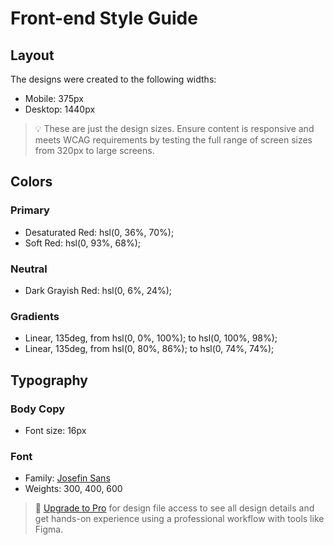 # Front-end Style Guide

## Layout

The designs were created to the following widths:

- Mobile: 375px
- Desktop: 1440px

> 💡 These are just the design sizes. Ensure content is responsive and meets WCAG requirements by testing the full range of screen sizes from 320px to large screens.

## Colors

### Primary

- Desaturated Red: hsl(0, 36%, 70%);
- Soft Red: hsl(0, 93%, 68%);

### Neutral

- Dark Grayish Red: hsl(0, 6%, 24%);

### Gradients

- Linear, 135deg, from hsl(0, 0%, 100%); to hsl(0, 100%, 98%);
- Linear, 135deg, from hsl(0, 80%, 86%); to hsl(0, 74%, 74%);

## Typography

### Body Copy

- Font size: 16px

### Font

- Family: [Josefin Sans](https://fonts.google.com/specimen/Josefin+Sans)
- Weights: 300, 400, 600

> 💎 [Upgrade to Pro](https://www.frontendmentor.io/pro?ref=style-guide) for design file access to see all design details and get hands-on experience using a professional workflow with tools like Figma.
